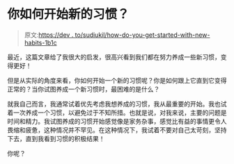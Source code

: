 # 你如何开始新的习惯？

> 原文:[https://dev . to/sudiukil/how-do-you-get-started-with-new-habits-1b1c](https://dev.to/sudiukil/how-do-you-get-started-with-new-habits-1b1c)

最近，这篇文章给了我很大的启发，很高兴看到我们都在努力养成一些新习惯，变得更好！

但是从实际的角度来看，你如何开始一个新的习惯呢？你是如何跟上它直到它变得正常的？当你试图养成一个新习惯时，最困难的是什么？

就我自己而言，我通常试着优先考虑我想养成的习惯，我从最重要的开始。我也试着一次养成一个习惯，以避免过于不知所措。也就是说，对我来说，主要的问题是时间和精力。我试图养成的习惯开始感觉像是家务杂事，感觉比有益的事情更令人畏缩和疲惫，这种情况并不罕见。在这种情况下，我试着不要对自己太苛刻，坚持下去，直到我看到习惯的积极结果！

你呢？